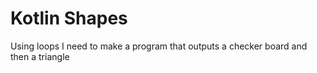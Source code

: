 # Kotlin Shapes

Using loops I need to make a program that outputs a checker board and then a triangle